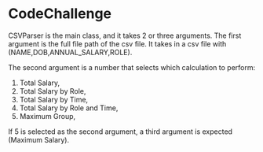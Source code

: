 # CodeChallenge

CSVParser is the main class, and it takes 2 or three arguments. The first argument is the full file path of the csv file. It takes in a csv file with (NAME,DOB,ANNUAL_SALARY,ROLE).

The second argument is a number that selects which calculation to perform:

 1. Total Salary,
 2. Total Salary by Role,
 3. Total Salary by Time,
 4. Total Salary by Role and Time,
 5. Maximum Group,
 
If 5 is selected as the second argument, a third argument is expected (Maximum Salary).

